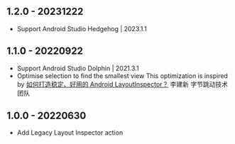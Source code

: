 ## 1.2.0 - 20231222
* Support Android Studio Hedgehog | 2023.1.1

## 1.1.0 - 20220922
* Support Android Studio Dolphin | 2021.3.1
* Optimise selection to find the smallest view
  This optimization is inspired by [如何打造稳定、好用的 Android LayoutInspector？](https://mp.weixin.qq.com/s/Fzh6ZhyothpOGWjNMm3ubg)
  李建新 字节跳动技术团队

## 1.0.0 - 20220630
* Add Legacy Layout Inspector action
